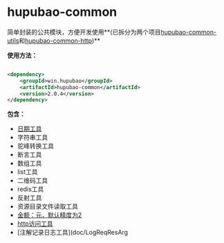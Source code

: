 # hupubao-common

简单封装的公共模块，方便开发使用**(已拆分为两个项目[hupubao-common-utils](https://github.com/ysdxz207/hupubao-common-utils)和[hupubao-common-http](https://github.com/ysdxz207/hupubao-common-http))**

**使用方法：**

```xml

<dependency>
    <groupId>win.hupubao</groupId>
    <artifactId>hupubao-common</artifactId>
    <version>2.0.4</version>
</dependency>
```

**包含：**

- [日期工具](./doc/DateUtils.md)
- 字符串工具
- 驼峰转换工具
- 断言工具
- 数组工具
- list工具
- 二维码工具
- redis工具
- 反射工具
- 资源目录文件读取工具
- [金额：元，默认精度为2](./doc/Yuan.md)
- [http访问工具](./doc/Page.md)
- [注解记录日志工具](doc/LogReqResArg
